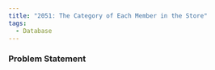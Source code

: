 ```yaml
---
title: "2051: The Category of Each Member in the Store"
tags:
  - Database
---
```

### Problem Statement

